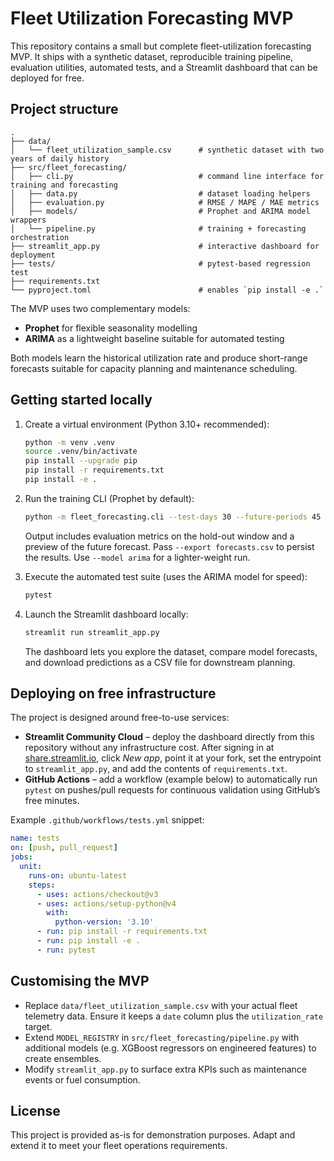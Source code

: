 # Fleet Utilization Forecasting MVP

This repository contains a small but complete fleet-utilization forecasting MVP. It ships with a
synthetic dataset, reproducible training pipeline, evaluation utilities, automated tests, and a
Streamlit dashboard that can be deployed for free.

## Project structure

```
.
├── data/
│   └── fleet_utilization_sample.csv      # synthetic dataset with two years of daily history
├── src/fleet_forecasting/
│   ├── cli.py                            # command line interface for training and forecasting
│   ├── data.py                           # dataset loading helpers
│   ├── evaluation.py                     # RMSE / MAPE / MAE metrics
│   ├── models/                           # Prophet and ARIMA model wrappers
│   └── pipeline.py                       # training + forecasting orchestration
├── streamlit_app.py                      # interactive dashboard for deployment
├── tests/                                # pytest-based regression test
├── requirements.txt
└── pyproject.toml                        # enables `pip install -e .`
```

The MVP uses two complementary models:

- **Prophet** for flexible seasonality modelling
- **ARIMA** as a lightweight baseline suitable for automated testing

Both models learn the historical utilization rate and produce short-range forecasts suitable for
capacity planning and maintenance scheduling.

## Getting started locally

1. Create a virtual environment (Python 3.10+ recommended):

   ```bash
   python -m venv .venv
   source .venv/bin/activate
   pip install --upgrade pip
   pip install -r requirements.txt
   pip install -e .
   ```

2. Run the training CLI (Prophet by default):

   ```bash
   python -m fleet_forecasting.cli --test-days 30 --future-periods 45
   ```

   Output includes evaluation metrics on the hold-out window and a preview of the future forecast.
   Pass `--export forecasts.csv` to persist the results. Use `--model arima` for a lighter-weight run.

3. Execute the automated test suite (uses the ARIMA model for speed):

   ```bash
   pytest
   ```

4. Launch the Streamlit dashboard locally:

   ```bash
   streamlit run streamlit_app.py
   ```

   The dashboard lets you explore the dataset, compare model forecasts, and download predictions as a
   CSV file for downstream planning.

## Deploying on free infrastructure

The project is designed around free-to-use services:

- **Streamlit Community Cloud** – deploy the dashboard directly from this repository without any
  infrastructure cost. After signing in at [share.streamlit.io](https://share.streamlit.io), click
  *New app*, point it at your fork, set the entrypoint to `streamlit_app.py`, and add the contents of
  `requirements.txt`.
- **GitHub Actions** – add a workflow (example below) to automatically run `pytest` on pushes/pull
  requests for continuous validation using GitHub’s free minutes.

Example `.github/workflows/tests.yml` snippet:

```yaml
name: tests
on: [push, pull_request]
jobs:
  unit:
    runs-on: ubuntu-latest
    steps:
      - uses: actions/checkout@v3
      - uses: actions/setup-python@v4
        with:
          python-version: '3.10'
      - run: pip install -r requirements.txt
      - run: pip install -e .
      - run: pytest
```

## Customising the MVP

- Replace `data/fleet_utilization_sample.csv` with your actual fleet telemetry data. Ensure it keeps a
  `date` column plus the `utilization_rate` target.
- Extend `MODEL_REGISTRY` in `src/fleet_forecasting/pipeline.py` with additional models (e.g. XGBoost
  regressors on engineered features) to create ensembles.
- Modify `streamlit_app.py` to surface extra KPIs such as maintenance events or fuel consumption.

## License

This project is provided as-is for demonstration purposes. Adapt and extend it to meet your fleet
operations requirements.
